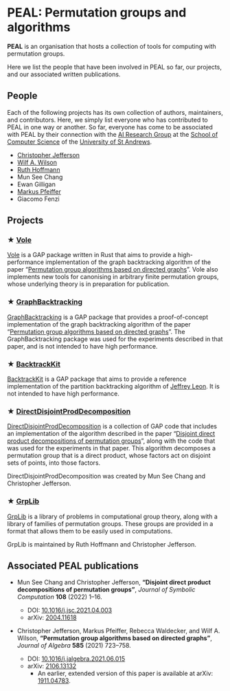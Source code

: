 # PEAL: Permutation groups and algorithms

**PEAL** is an organisation that hosts a collection of tools for computing with
permutation groups.

Here we list the people that have been involved in PEAL so far, our projects, and our associated written publications.


## People

Each of the following projects has its own collection of authors, maintainers, and contributors.
Here, we simply list everyone who has contributed to PEAL in one way or another.
So far, everyone has come to be associated with PEAL by their connection with the [AI Research Group](https://airg.cs.st-andrews.ac.uk) at the [School of Computer Science](https://www.st-andrews.ac.uk/computer-science) of the [University of St Andrews](https://www.st-andrews.ac.uk).

* [Christopher Jefferson](https://caj.host.cs.st-andrews.ac.uk)
* [Wilf A. Wilson](https://wilf.me)
* [Ruth Hoffmann](https://rh347.host.cs.st-andrews.ac.uk)
* Mun See Chang
* Ewan Gilligan
* [Markus Pfeiffer](https://markusp.morphism.de)
* Giacomo Fenzi


## Projects

### ★ [Vole](https://peal.github.io/vole)

[Vole](https://peal.github.io/vole)
is a GAP package written in Rust
that aims to provide a high-performance implementation of the graph backtracking algorithm of the paper
“[Permutation group algorithms based on directed graphs](https://doi.org/10.1016/j.jalgebra.2021.06.015)”.
Vole also implements new tools for canonising in arbitrary finite permutation groups, whose underlying theory is in preparation for publication.


### ★ [GraphBacktracking](https://github.com/peal/GraphBacktracking)

[GraphBacktracking](https://github.com/peal/GraphBacktracking)
is a GAP package that provides a proof-of-concept implementation of the 
graph backtracking algorithm of the paper
“[Permutation group algorithms based on directed graphs](https://doi.org/10.1016/j.jalgebra.2021.06.015)”.  The GraphBacktracking package was used for the experiments described in that paper, and is not intended to have high performance.


### ★ [BacktrackKit](https://github.com/peal/BacktrackKit)

[BacktrackKit](https://github.com/peal/BacktrackKit)
is a GAP package that aims to provide a reference implementation of the partition backtracking algorithm of [Jeffrey Leon](https://doi.org/10.1016/S0747-7171(08)80103-4). It is not intended to have high performance.


### ★ [DirectDisjointProdDecomposition](https://github.com/peal/DisjointDirectProdDecomposition)

[DirectDisjointProdDecomposition](https://github.com/peal/DisjointDirectProdDecomposition)
is a collection of GAP code that includes an implementation of the algorithm described in the paper “[Disjoint direct product decompositions of permutation groups](https://doi.org/10.1016/j.jsc.2021.04.003)”, along with the code that was used for the experiments in that paper.
This algorithm decomposes a permutation group that is a direct product,
whose factors act on disjoint sets of points, into those factors.

DirectDisjointProdDecomposition was created by Mun See Chang and Christopher Jefferson.


### ★ [GrpLib](https://peal.github.io/grplib)

[GrpLib](https://peal.github.io/grplib) is a library of problems in computational group theory, along with a library of families of permutation groups. These groups are provided in a format that allows them to be easily used in computations.

GrpLib is maintained by Ruth Hoffmann and Christopher Jefferson.


## Associated PEAL publications

* Mun See Chang and Christopher Jefferson, **“Disjoint direct product decompositions of permutation groups”**, _Journal of Symbolic Computation_ **108** (2022) 1–16.
	* DOI: [10.1016/j.jsc.2021.04.003](https://doi.org/10.1016/j.jsc.2021.04.003)
	* arXiv: [2004.11618](https://arxiv.org/abs/2004.11618)

* Christopher Jefferson, Markus Pfeiffer, Rebecca Waldecker, and Wilf A. Wilson, **“Permutation group algorithms based on directed graphs”**, _Journal of Algebra_ **585** (2021) 723–758.
	* DOI: [10.1016/j.jalgebra.2021.06.015](https://doi.org/10.1016/j.jalgebra.2021.06.015)
	* arXiv: [2106.13132](https://arxiv.org/abs/2106.13132)
		* An earlier, extended version of this paper is available at arXiv: [1911.04783](https://arxiv.org/abs/1911.04783).
